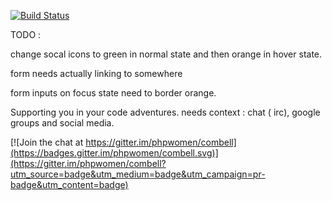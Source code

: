 [![Build Status](https://travis-ci.org/phpwomen/combell.svg?branch=master)](https://github.com/phpwomen/combell)

TODO : 

change socal icons to green in normal state and then orange in hover state.

form needs actually linking to somewhere

form inputs on focus state need to  border orange.

Supporting you in your code adventures. needs context : chat ( irc), google groups and social media.



[![Join the chat at https://gitter.im/phpwomen/combell](https://badges.gitter.im/phpwomen/combell.svg)](https://gitter.im/phpwomen/combell?utm_source=badge&utm_medium=badge&utm_campaign=pr-badge&utm_content=badge)